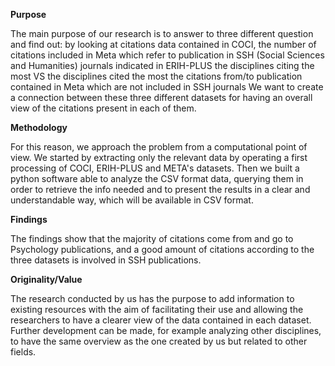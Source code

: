 <b>Purpose</b>

The main purpose of our research is to answer to three different question and find out:
by looking at citations data contained in COCI, the number of citations included in Meta which refer to publication in SSH (Social Sciences and Humanities) journals indicated in ERIH-PLUS
the disciplines citing the most VS the disciplines cited the most
the citations from/to publication contained in Meta which are not included in SSH journals
We want to create a connection between these three different datasets for having an overall view of the citations present in each of them.

<b>Methodology</b>

For this reason, we approach the problem from a computational point of view. We started by extracting only the relevant data by operating a first processing of COCI, ERIH-PLUS and META's datasets. Then we built a python software able to analyze the CSV format data, querying them in order to retrieve the info needed and to present the results in a clear and understandable way, which will be available in CSV format. 

<b>Findings</b>

The findings show that the majority of citations come from and go to Psychology publications, and a good amount of citations according to the three datasets is involved in SSH publications. 


<b>Originality/Value</b>

The research conducted by us has the purpose to add information to existing resources with the aim of facilitating their use and allowing the researchers to have a clearer view of the data contained in each dataset. Further development can be made, for example analyzing other disciplines, to have the same overview as the one created by us but related to other fields.



